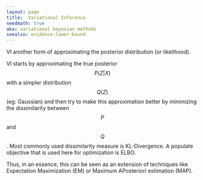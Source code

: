 ```yaml
---
layout: page
title:  Variational Inference
needmath: true
aka: variational bayesian methods
seealso: evidence-lower-bound
---
```

VI another form of approximating the posterior distribution (or likelihood).

VI starts by approximating the true posterior $$P(Z | X)$$ with a simpler
distribution $$Q(Z)$$ (eg: Gaussian) and then try to make this approximation
better by minimizing the dissimilarity between $$P$$ and $$Q$$. Most commonly
used dissimilarity measure is KL-Divergence. A populate objective that is used
here for optimization is ELBO.

Thus, in an essence, this can be seen as an extension of techniques like
Expectation Maximization (EM) or Maximum APosteriori estimation (MAP).
